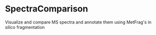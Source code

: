 # SpectraComparison
Visualize and compare MS spectra and annotate them using MetFrag's in silico fragmentation
